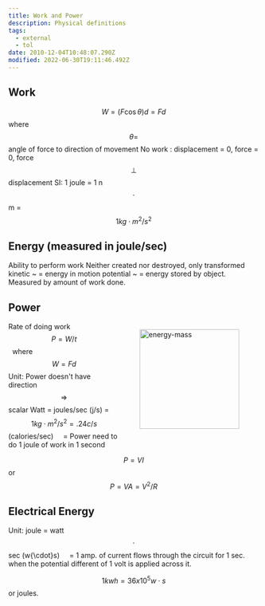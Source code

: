 ```yaml
---
title: Work and Power
description: Physical definitions
tags:
  - external
  - tol
date: 2010-12-04T10:48:07.290Z
modified: 2022-06-30T19:11:46.492Z
---
```


## Work

$$ W = (F \cos\theta)d = Fd $$
where $$ \theta = $$ angle of force to direction of movement
No work : displacement = 0, force = 0, force $$ \perp $$ displacement
SI: 1 joule = 1 n$$ \cdot $$m = $$ 1 kg \cdot m^2/s^2 $$

## Energy (measured in joule/sec)

Ability to perform work
Neither created nor destroyed, only transformed
kinetic ~ = energy in motion
potential ~ = energy stored by object.
Measured by amount of work done.

## Power

<figure style="float:right">
<img src="/posts/img/work_power1.svg" alt="energy-mass" width="200">
</figure>

Rate of doing work $$ P = W/t $$ &nbsp; where $$W = Fd $$
Unit: Power doesn't have direction $$ \Rightarrow $$ scalar
Watt = joules/sec (j/s) = $$ 1 kg \cdot m^2/s^2 = .24 c/s $$ (calories/sec)
&nbsp;&nbsp;&nbsp; = Power need to do 1 joule of work in 1 second

$$ P = VI $$ or $$ P = VA = V^2/R $$

## Electrical Energy

Unit: joule = watt$$\cdot$$sec (w{\cdot}s)
&nbsp;&nbsp;&nbsp; = 1 amp. of current flows through the circuit for 1 sec. when the potential different of 1 volt is applied across it.

$$ 1 kwh = 36 x 10^5 w{\cdot}s$$ or joules.
